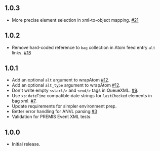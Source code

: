 1.0.3
-----

* More precise element selection in xml-to-object mapping. [#21](https://github.com/unt-libraries/codalib/issues/21)

1.0.2
-----

* Remove hard-coded reference to `bag` collection in Atom feed entry `alt` links. [#18](https://github.com/unt-libraries/codalib/issues/18)

1.0.1
-----

* Add an optional `alt` argument to wrapAtom [#12](https://github.com/unt-libraries/codalib/issues/12).
* Add an optional `alt_type` argument to wrapAtom [#12](https://github.com/unt-libraries/codalib/issues/12).
* Don't write empty `<start/>` and `<end/>` tags in QueueXML. [#9](https://github.com/unt-libraries/codalib/issues/9).
* Use `xs:dateTime` compatible date strings for `lastChecked` elements in bag xml. [#7](https://github.com/unt-libraries/codalib/issues/7).
* Update requirements for simpler environment prep.
* Better error handling for ANVL parsing [#3](http://github.com/unt-libraries/codalib/issues/3)
* Validation for PREMIS Event XML tests


1.0.0
-----

* Initial release.
